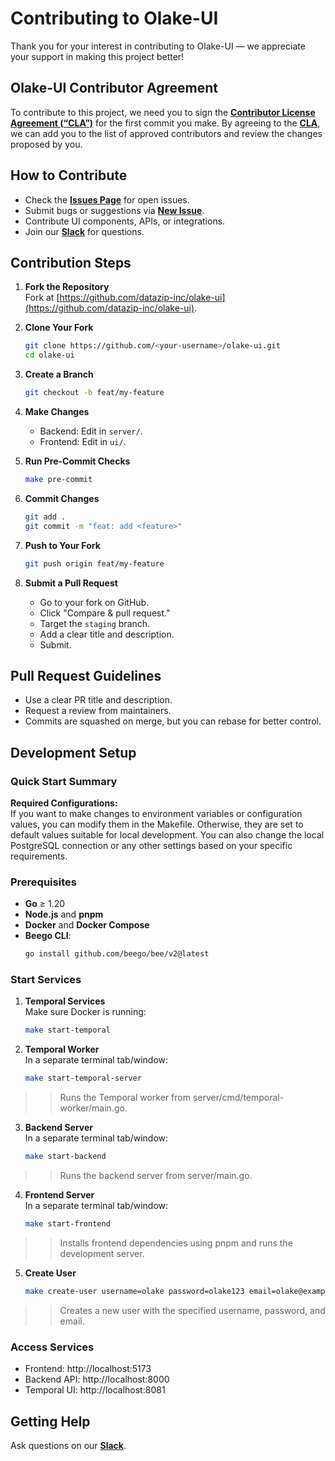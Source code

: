 # Contributing to Olake-UI

Thank you for your interest in contributing to Olake-UI — we appreciate your support in making this project better!

## Olake-UI Contributor Agreement

To contribute to this project, we need you to sign the [**Contributor License Agreement (“CLA”)**][CLA] for the first commit you make. By agreeing to the [**CLA**][CLA], we can add you to the list of approved contributors and review the changes proposed by you.

## How to Contribute

- Check the [**Issues Page**](https://github.com/datazip-inc/olake-ui/issues) for open issues.
- Submit bugs or suggestions via [**New Issue**](https://github.com/datazip-inc/olake-ui/issues/new).
- Contribute UI components, APIs, or integrations.
- Join our [**Slack**](https://join.slack.com/t/getolake/shared_invite/zt-2usyz3i6r-8I8c9MtfcQUINQbR7vNtCQ) for questions.

## Contribution Steps

1. **Fork the Repository**  
   Fork at [https://github.com/datazip-inc/olake-ui](https://github.com/datazip-inc/olake-ui).

2. **Clone Your Fork**  
   ```bash
   git clone https://github.com/<your-username>/olake-ui.git
   cd olake-ui
   ```

3. **Create a Branch**  
   ```bash
   git checkout -b feat/my-feature
   ```

4. **Make Changes**  
   - Backend: Edit in `server/`.  
   - Frontend: Edit in `ui/`.

5. **Run Pre-Commit Checks**  
   ```bash
   make pre-commit
   ```

6. **Commit Changes**  
   ```bash
   git add .
   git commit -m "feat: add <feature>"
   ```

7. **Push to Your Fork**  
   ```bash
   git push origin feat/my-feature
   ```

8. **Submit a Pull Request**  
   - Go to your fork on GitHub.  
   - Click "Compare & pull request."  
   - Target the `staging` branch.  
   - Add a clear title and description.  
   - Submit.

## Pull Request Guidelines

- Use a clear PR title and description.
- Request a review from maintainers.
- Commits are squashed on merge, but you can rebase for better control.

## Development Setup

### Quick Start Summary
**Required Configurations:**  
If you want to make changes to environment variables or configuration values, you can modify them in the Makefile. Otherwise, they are set to default values suitable for local development.
You can also change the local PostgreSQL connection or any other settings based on your specific requirements.

### Prerequisites
- **Go** ≥ 1.20  
- **Node.js** and **pnpm**  
- **Docker** and **Docker Compose**  
- **Beego CLI**:  
  ```bash
  go install github.com/beego/bee/v2@latest
  ```

### Start Services
1. **Temporal Services**  
Make sure Docker is running:
   ```bash
   make start-temporal
   ```

2. **Temporal Worker**  
In a separate terminal tab/window:
   ```bash
   make start-temporal-server
   ```
>>Runs the Temporal worker from server/cmd/temporal-worker/main.go.

3. **Backend Server**  
In a separate terminal tab/window:
   ```bash
   make start-backend
   ```
>>Runs the backend server from server/main.go.

4. **Frontend Server**  
In a separate terminal tab/window:
   ```bash
   make start-frontend
   ```
>>Installs frontend dependencies using pnpm and runs the development server.

5. **Create User**  
   ```bash
   make create-user username=olake password=olake123 email=olake@example.com
   ```
>>Creates a new user with the specified username, password, and email.

### Access Services
- Frontend: http://localhost:5173  
- Backend API: http://localhost:8000  
- Temporal UI: http://localhost:8081  

## Getting Help

Ask questions on our [**Slack**](https://join.slack.com/t/getolake/shared_invite/zt-2usyz3i6r-8I8c9MtfcQUINQbR7vNtCQ).

[CLA]: https://docs.google.com/forms/d/e/1FAIpQLSdze2q6gn81fmbIp2bW5cIpAXcpv7Y5OQjQyXflNvoYWiO4OQ/viewform

</xaiArtifact>